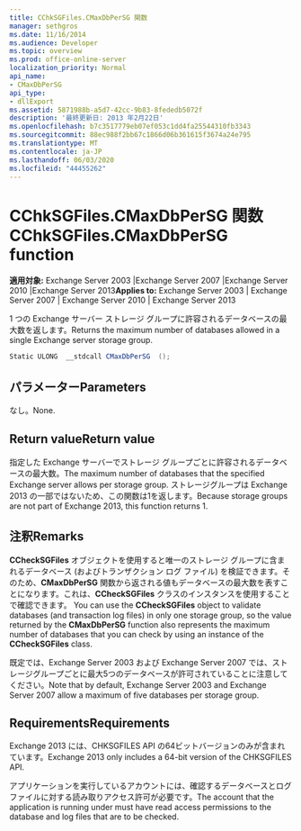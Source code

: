 ```yaml
---
title: CChkSGFiles.CMaxDbPerSG 関数
manager: sethgros
ms.date: 11/16/2014
ms.audience: Developer
ms.topic: overview
ms.prod: office-online-server
localization_priority: Normal
api_name:
- CMaxDbPerSG
api_type:
- dllExport
ms.assetid: 5871988b-a5d7-42cc-9b83-8fededb5072f
description: '最終更新日: 2013 年2月22日'
ms.openlocfilehash: b7c3517779eb07ef053c1dd4fa25544310fb3343
ms.sourcegitcommit: 88ec988f2bb67c1866d06b361615f3674a24e795
ms.translationtype: MT
ms.contentlocale: ja-JP
ms.lasthandoff: 06/03/2020
ms.locfileid: "44455262"
---
```

# <a name="cchksgfilescmaxdbpersg-function"></a><span data-ttu-id="99b3d-103">CChkSGFiles.CMaxDbPerSG 関数</span><span class="sxs-lookup"><span data-stu-id="99b3d-103">CChkSGFiles.CMaxDbPerSG function</span></span>

<span data-ttu-id="99b3d-104">**適用対象:** Exchange Server 2003 |Exchange Server 2007 |Exchange Server 2010 |Exchange Server 2013</span><span class="sxs-lookup"><span data-stu-id="99b3d-104">**Applies to:** Exchange Server 2003 | Exchange Server 2007 | Exchange Server 2010 | Exchange Server 2013</span></span>
  
<span data-ttu-id="99b3d-105">1 つの Exchange サーバー ストレージ グループに許容されるデータベースの最大数を返します。</span><span class="sxs-lookup"><span data-stu-id="99b3d-105">Returns the maximum number of databases allowed in a single Exchange server storage group.</span></span>
  
```cs
Static ULONG  __stdcall CMaxDbPerSG  ();

```

## <a name="parameters"></a><span data-ttu-id="99b3d-106">パラメーター</span><span class="sxs-lookup"><span data-stu-id="99b3d-106">Parameters</span></span>

<span data-ttu-id="99b3d-107">なし。</span><span class="sxs-lookup"><span data-stu-id="99b3d-107">None.</span></span>
  
## <a name="return-value"></a><span data-ttu-id="99b3d-108">Return value</span><span class="sxs-lookup"><span data-stu-id="99b3d-108">Return value</span></span>

<span data-ttu-id="99b3d-109">指定した Exchange サーバーでストレージ グループごとに許容されるデータベースの最大数。</span><span class="sxs-lookup"><span data-stu-id="99b3d-109">The maximum number of databases that the specified Exchange server allows per storage group.</span></span> <span data-ttu-id="99b3d-110">ストレージグループは Exchange 2013 の一部ではないため、この関数は1を返します。</span><span class="sxs-lookup"><span data-stu-id="99b3d-110">Because storage groups are not part of Exchange 2013, this function returns 1.</span></span>
  
## <a name="remarks"></a><span data-ttu-id="99b3d-111">注釈</span><span class="sxs-lookup"><span data-stu-id="99b3d-111">Remarks</span></span>

<span data-ttu-id="99b3d-112">**CCheckSGFiles** オブジェクトを使用すると唯一のストレージ グループに含まれるデータベース (およびトランザクション ログ ファイル) を検証できます。そのため、**CMaxDbPerSG** 関数から返される値もデータベースの最大数を表すことになります。これは、**CCheckSGFiles** クラスのインスタンスを使用することで確認できます。 </span><span class="sxs-lookup"><span data-stu-id="99b3d-112">You can use the **CCheckSGFiles** object to validate databases (and transaction log files) in only one storage group, so the value returned by the **CMaxDbPerSG** function also represents the maximum number of databases that you can check by using an instance of the **CCheckSGFiles** class.</span></span> 
  
<span data-ttu-id="99b3d-113">既定では、Exchange Server 2003 および Exchange Server 2007 では、ストレージグループごとに最大5つのデータベースが許可されていることに注意してください。</span><span class="sxs-lookup"><span data-stu-id="99b3d-113">Note that by default, Exchange Server 2003 and Exchange Server 2007 allow a maximum of five databases per storage group.</span></span>
  
## <a name="requirements"></a><span data-ttu-id="99b3d-114">Requirements</span><span class="sxs-lookup"><span data-stu-id="99b3d-114">Requirements</span></span>

<span data-ttu-id="99b3d-115">Exchange 2013 には、CHKSGFILES API の64ビットバージョンのみが含まれています。</span><span class="sxs-lookup"><span data-stu-id="99b3d-115">Exchange 2013 only includes a 64-bit version of the CHKSGFILES API.</span></span>
  
<span data-ttu-id="99b3d-116">アプリケーションを実行しているアカウントには、確認するデータベースとログ ファイルに対する読み取りアクセス許可が必要です。</span><span class="sxs-lookup"><span data-stu-id="99b3d-116">The account that the application is running under must have read access permissions to the database and log files that are to be checked.</span></span>
  

